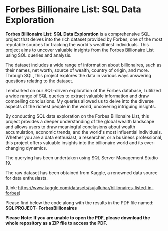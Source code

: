# Forbes Billionaire List: SQL Data Exploration

**Forbes Billionaire List: SQL Data Exploration** is a comprehensive SQL project that delves into the rich dataset provided by Forbes, one of the most reputable sources for tracking the world's wealthiest individuals. This project aims to uncover valuable insights from the Forbes Billionaire List using SQL queries and analysis.

The dataset includes a wide range of information about billionaires, such as their names, net worth, source of wealth, country of origin, and more. Through SQL, this project explores the data in various ways answering questions relating to the dataset.

I embarked on our SQL-driven exploration of the Forbes database, I utilized a wide range of SQL queries to extract valuable information and draw compelling conclusions. My queries allowed us to delve into the diverse aspects of the richest people in the world, uncovering intriguing insights.

By conducting SQL data exploration on the Forbes Billionaire List, this project provides a deeper understanding of the global wealth landscape and allows users to draw meaningful conclusions about wealth accumulation, economic trends, and the world's most influential individuals. Whether you are a data enthusiast, a researcher, or a business professional, this project offers valuable insights into the billionaire world and its ever-changing dynamics. 

The querying has been undertaken using SQL Server Management Studio 19.

The raw dataset has been obtained from Kaggle, a renowned data source for data enthusiasts. 

(Link: https://www.kaggle.com/datasets/sujalluhar/billionaires-listed-in-forbes)

Please find below the code along with the results in the PDF file named: **SQL PROJECT- ForbesBillionaires**

**Please Note: If you are unable to open the PDF, please download the whole repository as a ZIP file to access the PDF.**

